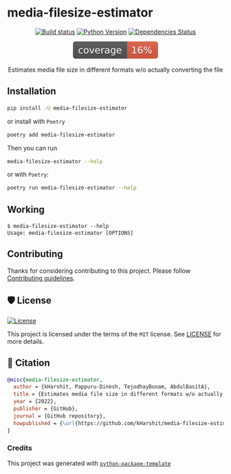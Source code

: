 # media-filesize-estimator

<div align="center">

[![Build status](https://github.com/kHarshit/media-filesize-estimator/workflows/build/badge.svg?branch=master&event=push)](https://github.com/kHarshit/media-filesize-estimator/actions?query=workflow%3Abuild)
[![Python Version](https://img.shields.io/pypi/pyversions/media-filesize-estimator.svg)](https://pypi.org/project/media-filesize-estimator/)
[![Dependencies Status](https://img.shields.io/badge/dependencies-up%20to%20date-brightgreen.svg)](https://github.com/kHarshit/media-filesize-estimator/pulls?utf8=%E2%9C%93&q=is%3Apr%20author%3Aapp%2Fdependabot)

![Coverage Report](assets/images/coverage.svg)

Estimates media file size in different formats w/o actually converting the file

</div>


## Installation

```bash
pip install -U media-filesize-estimator
```

or install with `Poetry`

```bash
poetry add media-filesize-estimator
```

Then you can run

```bash
media-filesize-estimator --help
```

or with `Poetry`:

```bash
poetry run media-filesize-estimator --help
```

## Working

```
$ media-filesize-estimator --help
Usage: media-filesize-estimator [OPTIONS]
```

## Contributing

Thanks for considering contributing to this project. Please follow [Contributing guidelines](https://github.com/kHarshit/media-filesize-estimator/blob/main/CONTRIBUTING.md).

## 🛡 License

[![License](https://img.shields.io/github/license/kHarshit/media-filesize-estimator)](https://github.com/kHarshit/media-filesize-estimator/blob/master/LICENSE)

This project is licensed under the terms of the `MIT` license. See [LICENSE](https://github.com/kHarshit/media-filesize-estimator/blob/master/LICENSE) for more details.

## 📃 Citation

```bibtex
@misc{media-filesize-estimator,
  author = {kHarshit, Pappuru-Dinesh, TejodhayBonam, AbdulBasitA},
  title = {Estimates media file size in different formats w/o actually converting the file},
  year = {2022},
  publisher = {GitHub},
  journal = {GitHub repository},
  howpublished = {\url{https://github.com/kHarshit/media-filesize-estimator}}
}
```

### Credits 

This project was generated with [`python-package-template`](https://github.com/TezRomacH/python-package-template)
